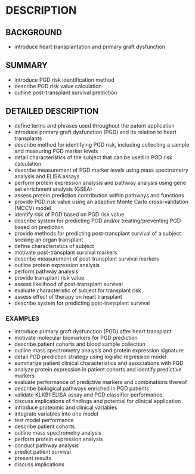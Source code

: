 # DESCRIPTION

## BACKGROUND

- introduce heart transplantation and primary graft dysfunction

## SUMMARY

- introduce PGD risk identification method
- describe PGD risk value calculation
- outline post-transplant survival prediction

## DETAILED DESCRIPTION

- define terms and phrases used throughout the patent application
- introduce primary graft dysfunction (PGD) and its relation to heart transplants
- describe method for identifying PGD risk, including collecting a sample and measuring PGD marker levels
- detail characteristics of the subject that can be used in PGD risk calculation
- describe measurement of PGD marker levels using mass spectrometry analysis and ELISA assays
- perform protein expression analysis and pathway analysis using gene set enrichment analysis (GSEA)
- assess protein prediction contribution within pathways and functions
- provide PGD risk value using an adaptive Monte Carlo cross-validation (MCCV) model
- identify risk of PGD based on PGD risk value
- describe system for predicting PGD and/or treating/preventing PGD based on prediction
- provide methods for predicting post-transplant survival of a subject seeking an organ transplant
- define characteristics of subject
- motivate post-transplant survival markers
- describe measurement of post-transplant survival markers
- outline protein expression analysis
- perform pathway analysis
- provide transplant risk value
- assess likelihood of post-transplant survival
- evaluate characteristic of subject for transplant risk
- assess effect of therapy on heart transplant
- describe system for predicting post-transplant survival

### EXAMPLES

- introduce primary graft dysfunction (PGD) after heart transplant
- motivate molecular biomarkers for PGD prediction
- describe patient cohorts and blood sample collection
- outline mass spectrometry analysis and protein expression signature
- detail PGD prediction strategy using logistic regression model
- summarize patient clinical characteristics and associations with PGD
- analyze protein expression in patient cohorts and identify predictive markers
- evaluate performance of predictive markers and combinations thereof
- describe biological pathways enriched in PGD patients
- validate KLKB1 ELISA assay and PGD classifier performance
- discuss implications of findings and potential for clinical application
- introduce proteomic and clinical variables
- integrate variables into one model
- test model performance
- describe patient cohorts
- outline mass spectrometry analysis
- perform protein expression analysis
- conduct pathway analysis
- predict patient survival
- present results
- discuss implications

